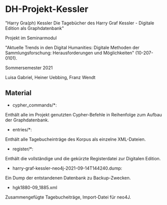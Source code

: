 # DH-Projekt-Kessler

"Harry Gra(ph) Kessler
Die Tagebücher des Harry Graf Kessler - Digitale Edition als Graphdatenbank"

Projekt im Seminarmodul 

"Aktuelle Trends in den Digital Humanities:  Digitale Methoden der Sammlungsforschung: Herausforderungen und Möglichkeiten" (10-207-0101).

Sommersemester 2021

Luisa Gabriel, Heiner Uebbing, Franz Wendt

## Material

- cypher_commands/*: 

Enthält alle im Projekt genutzten Cypher-Befehle in Reihenfolge zum Aufbau der Graphdatenbank.

- entries/*: 

Enthält alle Tagebucheinträge des Korpus als einzelne XML-Dateien.

- register/*: 

Enthält die vollständige und die gekürzte Registerdatei zur Digitalen Edition.

- harry-graf-kessler-neo4j-2021-09-14T144240.dump:

Ein Dump der entstandenen Datenbank zu Backup-Zwecken.

- hgk1880-09_1885.xml

Zusammengefügte Tagebucheiträge, Import-Datei für neo4J.